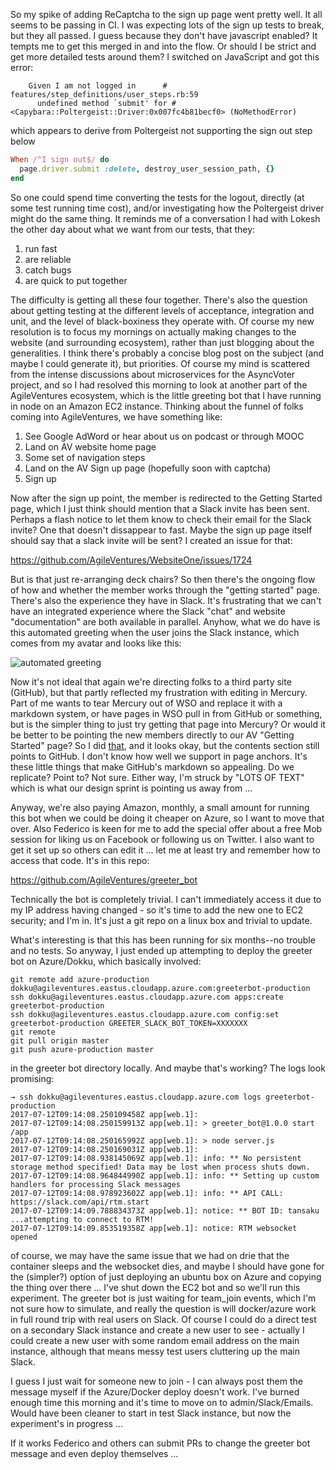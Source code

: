 So my spike of adding ReCaptcha to the sign up page went pretty well.  It all seems to be passing in CI.  I was expecting lots of the sign up tests to break, but they all passed.  I guess because they don't have javascript enabled?  It tempts me to get this merged in and into the flow.  Or should I be strict and get more detailed tests around them?  I switched on JavaScript and got this error:

```
    Given I am not logged in      # features/step_definitions/user_steps.rb:59
      undefined method `submit' for #<Capybara::Poltergeist::Driver:0x007fc4b81becf0> (NoMethodError)
```

which appears to derive from Poltergeist not supporting the sign out step below

```rb
When /^I sign out$/ do
  page.driver.submit :delete, destroy_user_session_path, {}
end
```

So one could spend time converting the tests for the logout, directly (at some test running time cost), and/or investigating how the Poltergeist driver might do the same thing.  It reminds me of a conversation I had with Lokesh the other day about what we want from our tests, that they:

1. run fast
2. are reliable
3. catch bugs
4. are quick to put together

The difficulty is getting all these four together.  There's also the question about getting testing at the different levels of acceptance, integration and unit, and the level of black-boxiness they operate with.  Of course my new resolution is to focus my mornings on actually making changes to the website (and surrounding ecosystem), rather than just blogging about the generalities.  I think there's probably a concise blog post on the subject (and maybe I could generate it), but priorities.  Of course my mind is scattered from the intense discussions about microservices for the AsyncVoter project, and so I had resolved this morning to look at another part of the AgileVentures ecosystem, which is the little greeting bot that I have running in node on an Amazon EC2 instance.  Thinking about the funnel of folks coming into AgileVentures, we have something like:

1. See Google AdWord or hear about us on podcast or through MOOC
2. Land on AV website home page
3. Some set of navigation steps
4. Land on the AV Sign up page (hopefully soon with captcha)
5. Sign up

Now after the sign up point, the member is redirected to the Getting Started page, which I just think should mention that a Slack invite has been sent.  Perhaps a flash notice to let them know to check their email for the Slack invite?  One that doesn't dissappear to fast.  Maybe the sign up page itself should say that a slack invite will be sent?  I created an issue for that:

https://github.com/AgileVentures/WebsiteOne/issues/1724

But is that just re-arranging deck chairs?  So then there's the ongoing flow of how and whether the member works through the "getting started" page.  There's also the experience they have in Slack.  It's frustrating that we can't have an integrated experience where the Slack "chat" and website "documentation" are both available in parallel.  Anyhow, what we do have is this automated greeting when the user joins the Slack instance, which comes from my avatar and looks like this:

![automated greeting](https://dl.dropbox.com/s/uibnox5ijldnhz8/Screenshot%202017-07-12%2009.50.29.png?dl=1)

Now it's not ideal that again we're directing folks to a third party site (GitHub), but that partly reflected my frustration with editing in Mercury.  Part of me wants to tear Mercury out of WSO and replace it with a markdown system, or have pages in WSO pull in from GitHub or something, but is the simpler thing to just try getting that page into Mercury?  Or would it be better to be pointing the new members directly to our AV "Getting Started" page?  So I did [that](https://www.agileventures.org/joining-a-project), and it looks okay, but the contents section still points to GitHub.  I don't know how well we support in page anchors.  It's these little things that make GitHub's markdown so appealing.  Do we replicate?  Point to?  Not sure.  Either way, I'm struck by "LOTS OF TEXT" which is what our design sprint is pointing us away from ...

Anyway, we're also paying Amazon, monthly, a small amount for running this bot when we could be doing it cheaper on Azure, so I want to move that over.  Also Federico is keen for me to add the special offer about a free Mob session for liking us on Facebook or following us on Twitter.  I also want to get it set up so others can edit it ... let me at least try and remember how to access that code.  It's in this repo:

https://github.com/AgileVentures/greeter_bot

Technically the bot is completely trivial.  I can't immediately access it due to my IP address having changed - so it's time to add the new one to EC2 security; and I'm in.  It's just a git repo on a linux box and trivial to update.

What's interesting is that this has been running for six months--no trouble and no tests.  So anyway, I just ended up attempting to deploy the greeter bot on Azure/Dokku, which basically involved:

```
git remote add azure-production dokku@agileventures.eastus.cloudapp.azure.com:greeterbot-production
ssh dokku@agileventures.eastus.cloudapp.azure.com apps:create greeterbot-production
ssh dokku@agileventures.eastus.cloudapp.azure.com config:set greeterbot-production GREETER_SLACK_BOT_TOKEN=XXXXXXX
git remote 
git pull origin master
git push azure-production master
```

in the greeter bot directory locally. And maybe that's working?  The logs look promising:

```
→ ssh dokku@agileventures.eastus.cloudapp.azure.com logs greeterbot-production
2017-07-12T09:14:08.250109458Z app[web.1]: 
2017-07-12T09:14:08.250159913Z app[web.1]: > greeter_bot@1.0.0 start /app
2017-07-12T09:14:08.250165992Z app[web.1]: > node server.js
2017-07-12T09:14:08.250169031Z app[web.1]: 
2017-07-12T09:14:08.938145069Z app[web.1]: info: ** No persistent storage method specified! Data may be lost when process shuts down.
2017-07-12T09:14:08.964844990Z app[web.1]: info: ** Setting up custom handlers for processing Slack messages
2017-07-12T09:14:08.978923602Z app[web.1]: info: ** API CALL: https://slack.com/api/rtm.start
2017-07-12T09:14:09.788834373Z app[web.1]: notice: ** BOT ID: tansaku ...attempting to connect to RTM!
2017-07-12T09:14:09.853519358Z app[web.1]: notice: RTM websocket opened
```

of course, we may have the same issue that we had on drie that the container sleeps and the websocket dies, and maybe I should have gone for the (simpler?) option of just deploying an ubuntu box on Azure and copying the thing over there ...  I've shut down the EC2 bot and so we'll run this experiment.  The greeter bot is just waiting for team_join events, which I'm not sure how to simulate, and really the question is will docker/azure work in full round trip with real users on Slack.   Of course I could do a direct test on a secondary Slack instance and create a new user to see - actually I could create a new user with some random email address on the main instance, although that means messy test users cluttering up the main Slack. 

I guess I just wait for someone new to join - I can always post them the message myself if the Azure/Docker deploy doesn't work.  I've burned enough time this morning and it's time to move on to admin/Slack/Emails.  Would have been cleaner to start in test Slack instance, but now the experiment's in progress ...

If it works Federico and others can submit PRs to change the greeter bot message and even deploy themselves ...
